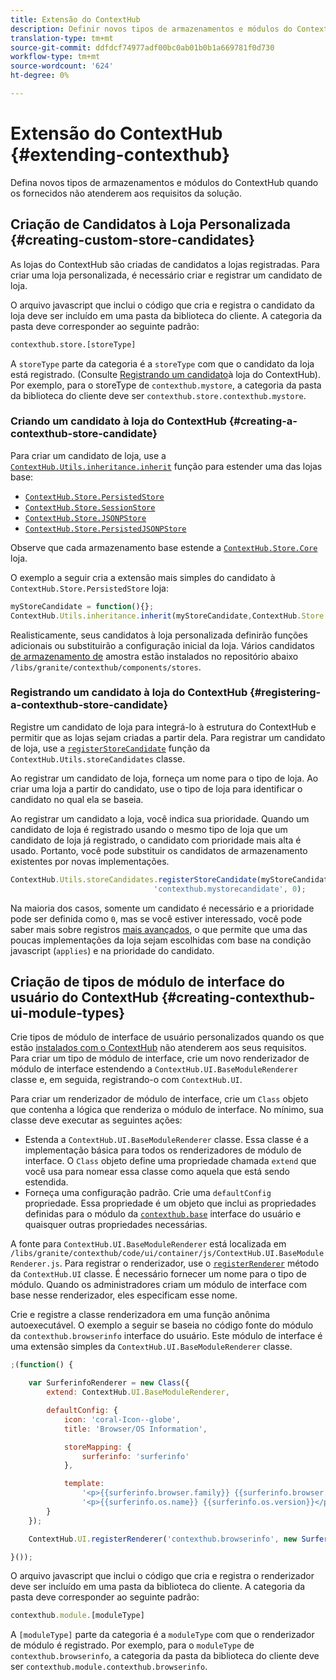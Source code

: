 ```yaml
---
title: Extensão do ContextHub
description: Definir novos tipos de armazenamentos e módulos do ContextHub quando os fornecidos não atenderem aos requisitos da solução
translation-type: tm+mt
source-git-commit: ddfdcf74977adf00bc0ab01b0b1a669781f0d730
workflow-type: tm+mt
source-wordcount: '624'
ht-degree: 0%

---
```



# Extensão do ContextHub {#extending-contexthub}

Defina novos tipos de armazenamentos e módulos do ContextHub quando os fornecidos não atenderem aos requisitos da solução.

## Criação de Candidatos à Loja Personalizada {#creating-custom-store-candidates}

As lojas do ContextHub são criadas de candidatos a lojas registradas. Para criar uma loja personalizada, é necessário criar e registrar um candidato de loja.

<!--The javascript file that includes the code that creates and registers the store candidate must be included in a [client library folder](/help/sites-developing/clientlibs.md#creating-client-library-folders). The category of the folder must match the following pattern:-->

O arquivo javascript que inclui o código que cria e registra o candidato da loja deve ser incluído em uma pasta da biblioteca do cliente. A categoria da pasta deve corresponder ao seguinte padrão:

```xml
contexthub.store.[storeType]
```

A `storeType` parte da categoria é a `storeType` com que o candidato da loja está registrado. (Consulte [Registrando um candidato](#registering-a-contexthub-store-candidate)à loja do ContextHub). Por exemplo, para o storeType de `contexthub.mystore`, a categoria da pasta da biblioteca do cliente deve ser `contexthub.store.contexthub.mystore`.

### Criando um candidato à loja do ContextHub {#creating-a-contexthub-store-candidate}

Para criar um candidato de loja, use a [`ContextHub.Utils.inheritance.inherit`](contexthub-api.md#inherit-child-parent) função para estender uma das lojas base:

* [`ContextHub.Store.PersistedStore`](contexthub-api.md#contexthub-store-persistedstore)
* [`ContextHub.Store.SessionStore`](contexthub-api.md#contexthub-store-sessionstore)
* [`ContextHub.Store.JSONPStore`](contexthub-api.md#contexthub-store-jsonpstore)
* [`ContextHub.Store.PersistedJSONPStore`](contexthub-api.md#contexthub-store-persistedjsonpstore)

Observe que cada armazenamento base estende a [`ContextHub.Store.Core`](contexthub-api.md#contexthub-store-core) loja.

O exemplo a seguir cria a extensão mais simples do candidato à `ContextHub.Store.PersistedStore` loja:

```javascript
myStoreCandidate = function(){};
ContextHub.Utils.inheritance.inherit(myStoreCandidate,ContextHub.Store.PersistedStore);
```

Realisticamente, seus candidatos à loja personalizada definirão funções adicionais ou substituirão a configuração inicial da loja. Vários candidatos [de armazenamento de](sample-stores.md) amostra estão instalados no repositório abaixo `/libs/granite/contexthub/components/stores`.

### Registrando um candidato à loja do ContextHub {#registering-a-contexthub-store-candidate}

Registre um candidato de loja para integrá-lo à estrutura do ContextHub e permitir que as lojas sejam criadas a partir dela. Para registrar um candidato de loja, use a [`registerStoreCandidate`](contexthub-api.md#registerstorecandidate-store-storetype-priority-applies) função da `ContextHub.Utils.storeCandidates` classe.

Ao registrar um candidato de loja, forneça um nome para o tipo de loja. Ao criar uma loja a partir do candidato, use o tipo de loja para identificar o candidato no qual ela se baseia.

Ao registrar um candidato a loja, você indica sua prioridade. Quando um candidato de loja é registrado usando o mesmo tipo de loja que um candidato de loja já registrado, o candidato com prioridade mais alta é usado. Portanto, você pode substituir os candidatos de armazenamento existentes por novas implementações.

```javascript
ContextHub.Utils.storeCandidates.registerStoreCandidate(myStoreCandidate,
                                'contexthub.mystorecandidate', 0);
```

Na maioria dos casos, somente um candidato é necessário e a prioridade pode ser definida como `0`, mas se você estiver interessado, você pode saber mais sobre registros [mais avançados,](contexthub-api.md#registerstorecandidate-store-storetype-priority-applies) o que permite que uma das poucas implementações da loja sejam escolhidas com base na condição javascript (`applies`) e na prioridade do candidato.

## Criação de tipos de módulo de interface do usuário do ContextHub {#creating-contexthub-ui-module-types}

Crie tipos de módulo de interface de usuário personalizados quando os que estão [instalados com o ContextHub](sample-modules.md) não atenderem aos seus requisitos. Para criar um tipo de módulo de interface, crie um novo renderizador de módulo de interface estendendo a `ContextHub.UI.BaseModuleRenderer` classe e, em seguida, registrando-o com `ContextHub.UI`.

Para criar um renderizador de módulo de interface, crie um `Class` objeto que contenha a lógica que renderiza o módulo de interface. No mínimo, sua classe deve executar as seguintes ações:

* Estenda a `ContextHub.UI.BaseModuleRenderer` classe. Essa classe é a implementação básica para todos os renderizadores de módulo de interface. O `Class` objeto define uma propriedade chamada `extend` que você usa para nomear essa classe como aquela que está sendo estendida.
* Forneça uma configuração padrão. Crie uma `defaultConfig` propriedade. Essa propriedade é um objeto que inclui as propriedades definidas para o módulo da [`contexthub.base`](sample-modules.md#contexthub-base-ui-module-type) interface do usuário e quaisquer outras propriedades necessárias.

A fonte para `ContextHub.UI.BaseModuleRenderer` está localizada em `/libs/granite/contexthub/code/ui/container/js/ContextHub.UI.BaseModuleRenderer.js`.  Para registrar o renderizador, use o [`registerRenderer`](contexthub-api.md#registerrenderer-moduletype-renderer-dontrender) método da `ContextHub.UI` classe. É necessário fornecer um nome para o tipo de módulo. Quando os administradores criam um módulo de interface com base nesse renderizador, eles especificam esse nome.

Crie e registre a classe renderizadora em uma função anônima autoexecutável. O exemplo a seguir se baseia no código fonte do módulo da `contexthub.browserinfo` interface do usuário. Este módulo de interface é uma extensão simples da `ContextHub.UI.BaseModuleRenderer` classe.

```javascript
;(function() {

    var SurferinfoRenderer = new Class({
        extend: ContextHub.UI.BaseModuleRenderer,

        defaultConfig: {
            icon: 'coral-Icon--globe',
            title: 'Browser/OS Information',

            storeMapping: {
                surferinfo: 'surferinfo'
            },

            template:
                '<p>{{surferinfo.browser.family}} {{surferinfo.browser.version}}</p>' +
                '<p>{{surferinfo.os.name}} {{surferinfo.os.version}}</p>'
        }
    });

    ContextHub.UI.registerRenderer('contexthub.browserinfo', new SurferinfoRenderer());

}());
```

<!--The javascript file that includes the code that creates and registers the renderer must be included in a [client library folder](/help/sites-developing/clientlibs.md#creating-client-library-folders). The category of the folder must match the following pattern:-->

O arquivo javascript que inclui o código que cria e registra o renderizador deve ser incluído em uma pasta da biblioteca do cliente. A categoria da pasta deve corresponder ao seguinte padrão:

```javascript
contexthub.module.[moduleType]
```

A `[moduleType]` parte da categoria é a `moduleType` com que o renderizador de módulo é registrado. Por exemplo, para o `moduleType` de `contexthub.browserinfo`, a categoria da pasta da biblioteca do cliente deve ser `contexthub.module.contexthub.browserinfo`.
